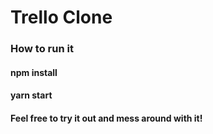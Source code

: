 # Trello Clone
### How to run it
#### npm install
#### yarn start
#### Feel free to try it out and mess around with it!
